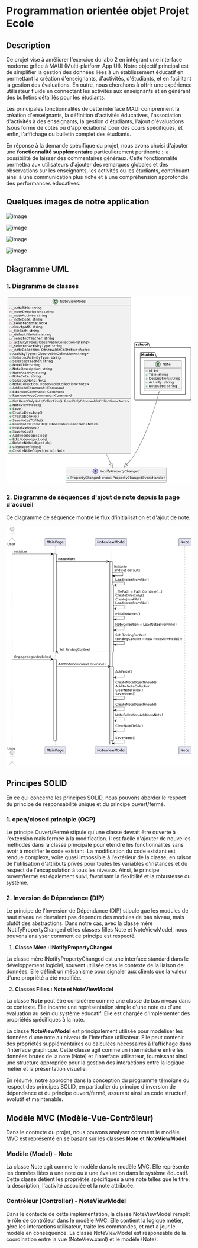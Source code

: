 # Programmation orientée objet Projet Ecole


## Description
Ce projet vise à améliorer l'exercice du labo 2 en intégrant une interface moderne grâce à MAUI (Multi-platform App UI). Notre objectif principal est de simplifier la gestion des données liées à un établissement éducatif en permettant la création d'enseignants, d'activités, d'étudiants, et en facilitant la gestion des évaluations. En outre, nous cherchons à offrir une expérience utilisateur fluide en connectant les activités aux enseignants et en générant des bulletins détaillés pour les étudiants.

Les principales fonctionnalités de cette interface MAUI comprennent la création d'enseignants, la définition d'activités éducatives, l'association d'activités à des enseignants, la gestion d'étudiants, l'ajout d'évaluations (sous forme de cotes ou d'appréciations) pour des cours spécifiques, et enfin, l'affichage du bulletin complet des étudiants.

En réponse à la demande spécifique du projet, nous avons choisi d'ajouter une **fonctionnalité supplémentaire** particulièrement pertinente : la possibilité de laisser des commentaires généraux. Cette fonctionnalité permettra aux utilisateurs d'ajouter des remarques globales et des observations sur les enseignants, les activités ou les étudiants, contribuant ainsi à une communication plus riche et à une compréhension approfondie des performances éducatives.

## Quelques images de notre application


![image](https://github.com/Zekhayoub/POO_Projet_Ecole/assets/124704424/f9971e08-9de0-4794-9076-f8676a880d08)

![image](https://github.com/Zekhayoub/POO_Projet_Ecole/assets/124704424/0b0ca54c-00da-4c0f-a572-39850fba6d4f)

![image](https://github.com/Zekhayoub/POO_Projet_Ecole/assets/124704424/00664aab-881d-40d0-a777-5877c8045341)

![image](https://github.com/Zekhayoub/POO_Projet_Ecole/assets/124704424/dadb548b-028e-4fe1-9d62-acbf1e872a9b)



## Diagramme UML
### 1.  Diagramme de classes
<p align="center">
  <img src="images/13.png" >
</p>

### 2. Diagramme de séquences d'ajout de note depuis la page d'accueil

Ce diagramme de séquence montre le flux d'initialisation et d'ajout de note.
<p align="center">
  <img src="images/5.png" >
</p>




## Principes SOLID

En ce qui concerne les principes SOLID, nous pouvons aborder le respect du principe de responsabilité unique et du principe ouvert/fermé.


### 1. open/closed principle (OCP)
Le principe Ouvert/Fermé stipule qu'une classe devrait être ouverte à l'extension mais fermée à la modification. Il est facile d'ajouter de nouvelles méthodes dans la classe principale pour étendre les fonctionnalités sans avoir à modifier le code existant. La modification du code existant est rendue complexe, voire quasi impossible à l'extérieur de la classe, en raison de l'utilisation d'attributs privés pour toutes les variables d'instances et du respect de l'encapsulation à tous les niveaux. Ainsi, le principe ouvert/fermé est également suivi, favorisant la flexibilité et la robustesse du système.



### 2. Inversion de Dépendance (DIP)
Le principe de l'Inversion de Dépendance (DIP) stipule que les modules de haut niveau ne devraient pas dépendre des modules de bas niveau, mais plutôt des abstractions. Dans notre cas, avec la classe mère INotifyPropertyChanged et les classes filles Note et NoteViewModel, nous pouvons analyser comment ce principe est respecté. 

1. **Classe Mère : INotifyPropertyChanged**

La classe mère INotifyPropertyChanged est une interface standard dans le développement logiciel, souvent utilisée dans le contexte de la liaison de données. Elle définit un mécanisme pour signaler aux clients que la valeur d'une propriété a été modifiée.

2. **Classes Filles : Note et NoteViewModel**

La classe **Note** peut être considérée comme une classe de bas niveau dans ce contexte. Elle incarne une représentation simple d'une note ou d'une évaluation au sein du système éducatif. Elle est chargée d'implémenter des propriétés spécifiques à la note. 


La classe **NoteViewModel** est principalement utilisée pour modéliser les données d'une note au niveau de l'interface utilisateur. Elle peut contenir des propriétés supplémentaires ou calculées nécessaires à l'affichage dans l'interface graphique. Cette classe agit comme un intermédiaire entre les données brutes de la note (Note) et l'interface utilisateur, fournissant ainsi une structure appropriée pour la gestion des interactions entre la logique métier et la présentation visuelle.



En résumé, notre approche dans la conception du programme témoigne du respect des principes SOLID, en particulier du principe d'inversion de dépendance et du principe ouvert/fermé, assurant ainsi un code structuré, évolutif et maintenable.

## Modèle MVC (Modèle-Vue-Contrôleur)

Dans le contexte du projet, nous pouvons analyser comment le modèle MVC est représenté en se basant sur les classes **Note** et **NoteViewModel**.

### Modèle (Model) - Note 

La classe Note agit comme le modèle dans le modèle MVC. Elle représente les données liées à une note ou à une évaluation dans le système éducatif. Cette classe détient les propriétés spécifiques à une note telles que le titre, la description, l'activité associée et la note attribuée.

### Contrôleur (Controller) - NoteViewModel 

Dans le contexte de cette implémentation, la classe NoteViewModel remplit le rôle de contrôleur dans le modèle MVC. Elle contient la logique métier, gère les interactions utilisateur, traite les commandes, et met à jour le modèle en conséquence. La classe NoteViewModel est responsable de la coordination entre la vue (NoteView.xaml) et le modèle (Note).










